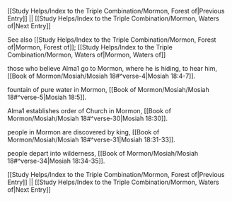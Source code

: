 [[Study Helps/Index to the Triple Combination/Mormon, Forest of|Previous Entry]]  ||  [[Study Helps/Index to the Triple Combination/Mormon, Waters of|Next Entry]]

 See also [[Study Helps/Index to the Triple Combination/Mormon, Forest of|Mormon, Forest of]]; [[Study Helps/Index to the Triple Combination/Mormon, Waters of|Mormon, Waters of]]

 those who believe Alma1 go to Mormon, where he is hiding, to hear him, [[Book of Mormon/Mosiah/Mosiah 18#^verse-4|Mosiah 18:4-7]].

 fountain of pure water in Mormon, [[Book of Mormon/Mosiah/Mosiah 18#^verse-5|Mosiah 18:5]].

 Alma1 establishes order of Church in Mormon, [[Book of Mormon/Mosiah/Mosiah 18#^verse-30|Mosiah 18:30]].

 people in Mormon are discovered by king, [[Book of Mormon/Mosiah/Mosiah 18#^verse-31|Mosiah 18:31-33]].

 people depart into wilderness, [[Book of Mormon/Mosiah/Mosiah 18#^verse-34|Mosiah 18:34-35]].

[[Study Helps/Index to the Triple Combination/Mormon, Forest of|Previous Entry]]  ||  [[Study Helps/Index to the Triple Combination/Mormon, Waters of|Next Entry]]